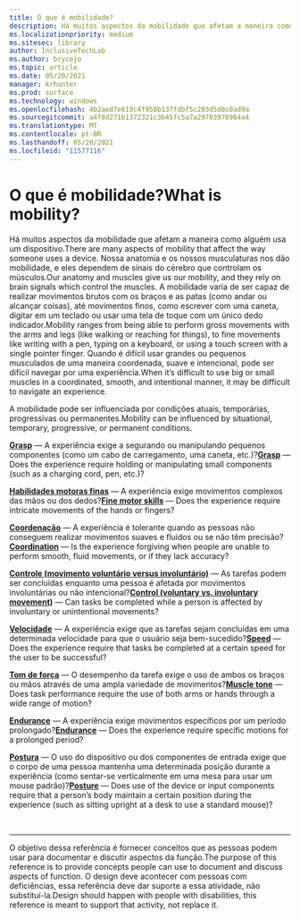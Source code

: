 ```yaml
---
title: O que é mobilidade?
description: Há muitos aspectos da mobilidade que afetam a maneira como alguém usa um dispositivo.
ms.localizationpriority: medium
ms.sitesec: library
author: InclusiveTechLab
ms.author: brycejo
ms.topic: article
ms.date: 05/20/2021
manager: krhunter
ms.prod: surface
ms.technology: windows
ms.openlocfilehash: 4b2aed7e619c4f958b137fdbf5c203d5d8c0ad9a
ms.sourcegitcommit: a4f8d271b1372321c3b45fc5a7a29703976964a4
ms.translationtype: MT
ms.contentlocale: pt-BR
ms.lasthandoff: 05/20/2021
ms.locfileid: "11577116"
---
```

# <a name="what-is-mobility"></a><span data-ttu-id="01d1a-103">O que é mobilidade?</span><span class="sxs-lookup"><span data-stu-id="01d1a-103">What is mobility?</span></span>

<span data-ttu-id="01d1a-104">Há muitos aspectos da mobilidade que afetam a maneira como alguém usa um dispositivo.</span><span class="sxs-lookup"><span data-stu-id="01d1a-104">There are many aspects of mobility that affect the way someone uses a device.</span></span> <span data-ttu-id="01d1a-105">Nossa anatomia e os nossos musculaturas nos dão mobilidade, e eles dependem de sinais do cérebro que controlam os músculos.</span><span class="sxs-lookup"><span data-stu-id="01d1a-105">Our anatomy and muscles give us our mobility, and they rely on brain signals which control the muscles.</span></span> <span data-ttu-id="01d1a-106">A mobilidade varia de ser capaz de realizar movimentos brutos com os braços e as patas (como andar ou alcançar coisas), até movimentos finos, como escrever com uma caneta, digitar em um teclado ou usar uma tela de toque com um único dedo indicador.</span><span class="sxs-lookup"><span data-stu-id="01d1a-106">Mobility ranges from being able to perform gross movements with the arms and legs (like walking or reaching for things), to fine movements like writing with a pen, typing on a keyboard, or using a touch screen with a single pointer finger.</span></span> <span data-ttu-id="01d1a-107">Quando é difícil usar grandes ou pequenos musculados de uma maneira coordenada, suave e intencional, pode ser difícil navegar por uma experiência.</span><span class="sxs-lookup"><span data-stu-id="01d1a-107">When it’s difficult to use big or small muscles in a coordinated, smooth, and intentional manner, it may be difficult to navigate an experience.</span></span>

<span data-ttu-id="01d1a-108">A mobilidade pode ser influenciada por condições atuais, temporárias, progressivas ou permanentes.</span><span class="sxs-lookup"><span data-stu-id="01d1a-108">Mobility can be influenced by situational, temporary, progressive, or permanent conditions.</span></span>

<span data-ttu-id="01d1a-109">**[Grasp](mobility-grasp.md)** &mdash; A experiência exige a segurando ou manipulando pequenos componentes (como um cabo de carregamento, uma caneta, etc.)?</span><span class="sxs-lookup"><span data-stu-id="01d1a-109">**[Grasp](mobility-grasp.md)** &mdash; Does the experience require holding or manipulating small components (such as a charging cord, pen, etc.)?</span></span>

<span data-ttu-id="01d1a-110">**[Habilidades motoras finas](mobility-fine-motor-skills.md)** &mdash; A experiência exige movimentos complexos das mãos ou dos dedos?</span><span class="sxs-lookup"><span data-stu-id="01d1a-110">**[Fine motor skills](mobility-fine-motor-skills.md)** &mdash; Does the experience require intricate movements of the hands or fingers?</span></span>

<span data-ttu-id="01d1a-111">**[Coordenação](mobility-coordination.md)** &mdash; A experiência é tolerante quando as pessoas não conseguem realizar movimentos suaves e fluidos ou se não têm precisão?</span><span class="sxs-lookup"><span data-stu-id="01d1a-111">**[Coordination](mobility-coordination.md)** &mdash; Is the experience forgiving when people are unable to perform smooth, fluid movements, or if they lack accuracy?</span></span>

<span data-ttu-id="01d1a-112">**[Controle (movimento voluntário versus involuntário)](mobility-control.md)** &mdash; As tarefas podem ser concluídas enquanto uma pessoa é afetada por movimentos involuntárias ou não intencional?</span><span class="sxs-lookup"><span data-stu-id="01d1a-112">**[Control (voluntary vs. involuntary movement)](mobility-control.md)** &mdash; Can tasks be completed while a person is affected by involuntary or unintentional movements?</span></span>

<span data-ttu-id="01d1a-113">**[Velocidade](mobility-speed.md)** &mdash; A experiência exige que as tarefas sejam concluídas em uma determinada velocidade para que o usuário seja bem-sucedido?</span><span class="sxs-lookup"><span data-stu-id="01d1a-113">**[Speed](mobility-speed.md)** &mdash; Does the experience require that tasks be completed at a certain speed for the user to be successful?</span></span>

<span data-ttu-id="01d1a-114">**[Tom de força](mobility-muscle-tone.md)** &mdash; O desempenho da tarefa exige o uso de ambos os braços ou mãos através de uma ampla variedade de movimentos?</span><span class="sxs-lookup"><span data-stu-id="01d1a-114">**[Muscle tone](mobility-muscle-tone.md)** &mdash; Does task performance require the use of both arms or hands through a wide range of motion?</span></span>

<span data-ttu-id="01d1a-115">**[Endurance](mobility-endurance.md)** &mdash; A experiência exige movimentos específicos por um período prolongado?</span><span class="sxs-lookup"><span data-stu-id="01d1a-115">**[Endurance](mobility-endurance.md)** &mdash; Does the experience require specific motions for a prolonged period?</span></span>

<span data-ttu-id="01d1a-116">**[Postura](mobility-posture.md)** &mdash; O uso do dispositivo ou dos componentes de entrada exige que o corpo de uma pessoa mantenha uma determinada posição durante a experiência (como sentar-se verticalmente em uma mesa para usar um mouse padrão)?</span><span class="sxs-lookup"><span data-stu-id="01d1a-116">**[Posture](mobility-posture.md)** &mdash; Does use of the device or input components require that a person’s body maintain a certain position during the experience (such as sitting upright at a desk to use a standard mouse)?</span></span>

&nbsp;

[comment]: # (Instrução Footer)
___
<span data-ttu-id="01d1a-118">O objetivo dessa referência é fornecer conceitos que as pessoas podem usar para documentar e discutir aspectos da função.</span><span class="sxs-lookup"><span data-stu-id="01d1a-118">The purpose of this reference is to provide concepts people can use to document and discuss aspects of function.</span></span> <span data-ttu-id="01d1a-119">O design deve acontecer com pessoas com deficiências, essa referência deve dar suporte a essa atividade, não substituí-la.</span><span class="sxs-lookup"><span data-stu-id="01d1a-119">Design should happen with people with disabilities, this reference is meant to support that activity, not replace it.</span></span> 

